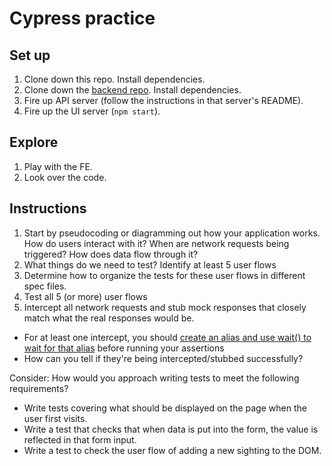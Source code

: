 # Cypress practice

## Set up

1. Clone down this repo. Install dependencies.
1. Clone down the [backend repo](https://github.com/turingschool-examples/react-practice-servers). Install dependencies.
1. Fire up API server (follow the instructions in that server's README).
1. Fire up the UI server (`npm start`).

## Explore

1. Play with the FE.
1. Look over the code.

## Instructions
1. Start by pseudocoding or diagramming out how your application works. How do users interact with it? When are network requests being triggered? How does data flow through it?
1. What things do we need to test?   Identify at least 5 user flows
1. Determine how to organize the tests for these user flows in different spec files.
1. Test all 5 (or more) user flows
1. Intercept all network requests and stub mock responses that closely match what the real responses would be.
  * For at least one intercept, you should [create an alias and use wait() to wait for that alias](https://docs.cypress.io/guides/guides/network-requests#Waiting) before running your assertions
  * How can you tell if they're being intercepted/stubbed successfully?

Consider:  How would you approach writing tests to meet the following requirements?
* Write tests covering what should be displayed on the page when the user first visits.
* Write a test that checks that when data is put into the form, the value is reflected in that form input.
* Write a test to check the user flow of adding a new sighting to the DOM.

